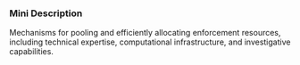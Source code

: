 ### Mini Description

Mechanisms for pooling and efficiently allocating enforcement resources, including technical expertise, computational infrastructure, and investigative capabilities.
